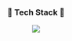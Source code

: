 <div align=center>
  <h3>🌱 Tech Stack 🌱</h3>
  <img src="https://img.shields.io/badge/TypeScript-3178C6?style=flat&logo=Salesforce&logoColor=#00A1E0"/>
<div>

<!--
**hyochu/hyochu** is a ✨ _special_ ✨ repository because its `README.md` (this file) appears on your GitHub profile.

Here are some ideas to get you started:

- 🔭 I’m currently working on ...
- 🌱 I’m currently learning ...
- 👯 I’m looking to collaborate on ...
- 🤔 I’m looking for help with ...
- 💬 Ask me about ...
- 📫 How to reach me: ...
- 😄 Pronouns: ...
- ⚡ Fun fact: ...
-->
